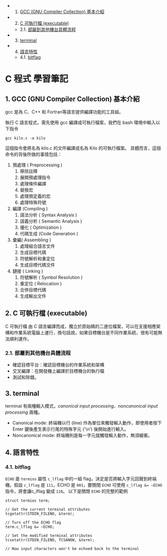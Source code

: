 <!-- vscode-markdown-toc -->
* 1. [GCC (GNU Compiler Collection) 基本介紹](#GCCGNUCompilerCollection)
* 2. [C 可執行檔 (executable)](#Cexecutable)
	* 2.1. [部屬到其他機台具體流程](#)
* 3. [terminal](#terminal)
* 4. [語言特性](#-1)
	* 4.1. [bitflag](#bitflag)

<!-- vscode-markdown-toc-config
	numbering=true
	autoSave=true
	/vscode-markdown-toc-config -->
<!-- /vscode-markdown-toc -->
#  C 程式 學習筆記

##  1. <a name='GCCGNUCompilerCollection'></a>GCC (GNU Compiler Collection) 基本介紹
gcc 是為 C、C++ 和 Fortran等語言提供編譯功能的工具組。

執行 C 語言程式，需先使用 gcc 編譯成可執行檔案，我們在 bash 環境中輸入以下指令

    gcc kilo.c -o kilo

這個指令會將名為 kilo.c 的文件編譯成名為 Kilo 的可執行檔案。
具體而言，這個命令的背後所做的事情包括：

1. 預處理 ( Preprocessing )
   1. 移除註釋
   2. 展開預處理指令
   3. 處理條件編譯
   4. 替換宏
   5. 處理預定義的宏
   6. 處理特殊符號
2. 編譯 (Compiling )
   1. 語法分析 ( Syntax Analysis )
   2. 語義分析 ( Semantic Analysis )
   3. 優化 ( Optimization )
   4. 代碼生成 (Code Generation )
3. 彙編( Assembling )
   1. 處理組合語言文件
   2. 生成目標代碼
   3. 符號解析和重定位
   4. 生成目標代碼文件
4. 鏈接 ( Linking )
   1. 符號解析 ( Symbol Resolution )
   2. 重定位 ( Relocation )
   3. 合併目標代碼
   4. 生成輸出文件
##  2. <a name='Cexecutable'></a>C 可執行檔 (executable)
C 可執行檔 由 C 語言編譯而成，獨立於原始碼的二進位檔案，可以在支援相應架構和作業系統電腦上運行，換句話說，如果目標機台是不同作業系統，很有可能無法順利運作。

###  2.1. <a name=''></a>部屬到其他機台具體流程
* 確認目標平台：確認目標機台的作業系統和架構
* 交叉編譯：在開發機上編譯於目標機台的執行檔
* 測試和除錯。

##  3. <a name='terminal'></a>terminal
terminal 有兩種輸入模式，*canonical input processing*、*noncanonical input processing* 兩種。
   * Canonical mode: 終端機以行 (line) 作為單位來觸發輸入動作，即使用者按下 Enter 鍵後產生表示行尾的特殊字元 ('\n') 後開始進行輸入。
   * Noncanonical mode: 終端機則是每一字元就觸發輸入動作，無須緩衝。
  
##  4. <a name='-1'></a>語言特性
###  4.1. <a name='bitflag'></a>bitflag
`ECHO` 是 `termios` 屬性 `c_lflag` 中的一組 flag，決定是否將輸入字元回聲到終端機。假設 `c_lflag` 是 `111`，ECHO 是 `001`，要關閉 `ECHO` 可使用 `c_lflag &= ~ECHO` 指令，將會讓c_lflag 變成 `110`。
以下是關閉 `ECHO` 的完整的範例

    struct termios term;
    
    // Get the current terminal attributes
    tcgetattr(STDIN_FILENO, &term);
    
    // Turn off the ECHO flag
    term.c_lflag &= ~ECHO;
    
    // Set the modified terminal attributes
    tcsetattr(STDIN_FILENO, TCSANOW, &term);
    
    // Now input characters won't be echoed back to the terminal